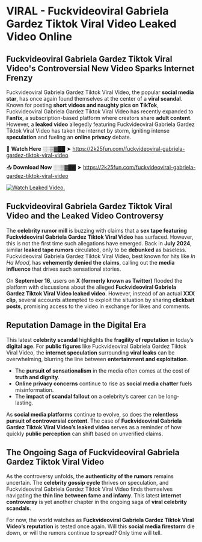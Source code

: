 # VIRAL - Fuckvideoviral Gabriela Gardez Tiktok Viral Video Leaked Video Online

## **Fuckvideoviral Gabriela Gardez Tiktok Viral Video's Controversial New Video Sparks Internet Frenzy**  

Fuckvideoviral Gabriela Gardez Tiktok Viral Video, the popular **social media star**, has once again found themselves at the center of a **viral scandal**. Known for posting **short videos and naughty pics on TikTok**, Fuckvideoviral Gabriela Gardez Tiktok Viral Video has recently expanded to **Fanfix**, a subscription-based platform where creators share **adult content**. However, a **leaked video** allegedly featuring Fuckvideoviral Gabriela Gardez Tiktok Viral Video has taken the internet by storm, igniting intense **speculation** and fueling an **online privacy** debate.  

🔴 **Watch Here** ░░▒▓██ ➤ https://2k25fun.com/fuckvideoviral-gabriela-gardez-tiktok-viral-video  

📥 **Download Now** ░░▒▓██ ➤ https://2k25fun.com/fuckvideoviral-gabriela-gardez-tiktok-viral-video  

[![Watch Leaked Video.](https://miro.medium.com/v2/resize:fit:828/format:webp/1*cilzJN44JGOrTw9NJCrNHA.gif "Watch Leaked Video")](https://2k25fun.com/fuckvideoviral-gabriela-gardez-tiktok-viral-video)

## **Fuckvideoviral Gabriela Gardez Tiktok Viral Video and the Leaked Video Controversy**  

The **celebrity rumor mill** is buzzing with claims that a **sex tape featuring Fuckvideoviral Gabriela Gardez Tiktok Viral Video** has surfaced. However, this is not the first time such allegations have emerged. Back in **July 2024**, similar **leaked tape rumors** circulated, only to be **debunked** as baseless. Fuckvideoviral Gabriela Gardez Tiktok Viral Video, best known for hits like *In Ha Mood*, has **vehemently denied the claims**, calling out the **media influence** that drives such sensational stories.  

On **September 16**, users on **X (formerly known as Twitter)** flooded the platform with discussions about the alleged **Fuckvideoviral Gabriela Gardez Tiktok Viral Video leaked video**. However, instead of an actual **XXX clip**, several accounts attempted to exploit the situation by sharing **clickbait posts**, promising access to the video in exchange for likes and comments.  

## **Reputation Damage in the Digital Era**  

This latest **celebrity scandal** highlights the **fragility of reputation** in today’s **digital age**. For **public figures** like Fuckvideoviral Gabriela Gardez Tiktok Viral Video, the **internet speculation** surrounding **viral leaks** can be overwhelming, blurring the line between **entertainment and exploitation**.  

- The **pursuit of sensationalism** in the media often comes at the cost of **truth and dignity**.  
- **Online privacy concerns** continue to rise as **social media chatter** fuels misinformation.  
- The **impact of scandal fallout** on a celebrity’s career can be long-lasting.  

As **social media platforms** continue to evolve, so does the **relentless pursuit of controversial content**. The case of **Fuckvideoviral Gabriela Gardez Tiktok Viral Video’s leaked video** serves as a reminder of how quickly **public perception** can shift based on unverified claims.  

## **The Ongoing Saga of Fuckvideoviral Gabriela Gardez Tiktok Viral Video**  

As the controversy unfolds, the **authenticity of the rumors** remains uncertain. The **celebrity gossip cycle** thrives on speculation, and Fuckvideoviral Gabriela Gardez Tiktok Viral Video finds themselves navigating the **thin line between fame and infamy**. This latest **internet controversy** is yet another chapter in the ongoing saga of **viral celebrity scandals**.  

For now, the world watches as **Fuckvideoviral Gabriela Gardez Tiktok Viral Video’s reputation** is tested once again. Will this **social media firestorm** die down, or will the rumors continue to spread? Only time will tell.